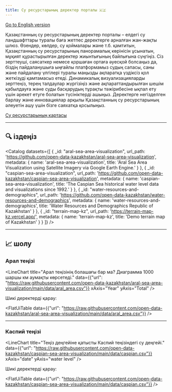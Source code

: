 ```yaml
---
title: Су ресурстарының деректер порталы 🇰🇿
---
```


[Go to English version](/en)

Қазақстанның су ресурстарының деректер порталы – елдегі су ландшафттары туралы баға жетпес деректерге арналған жан-жақты шлюз. Өзендер, көлдер, су қоймалары және т.б. қамтитын, Қазақстанның су ресурстарының панорамалық көрінісін ұсынатын, мұқият құрастырылған деректер жиынтығының байлығына сүңгіңіз. Сіз зерттеуші, саясаткер немесе қоршаған ортаға әуесқой болсаңыз да, біздің пайдаланушыға ыңғайлы платформамыз судың сапасы, саны және пайдалану үлгілері туралы маңызды ақпаратқа үздіксіз қол жеткізуді қамтамасыз етеді. Динамикалық визуализацияларды зерттеңіз, терең талдаулар жүргізіңіз және ақпараттандырылған шешім қабылдауға және суды басқарудың тұрақты тәжірибесіне ықпал ету үшін әрекет етуге болатын түсініктерді ашыңыз. Деректерге негізделген барлау және инновациялар арқылы Қазақстанның су ресурстарының әлеуетін ашу үшін бізге саяхатқа қосылыңыз.

[Су ресурстарының картасы](/map)

---

## 🔍 іздеңіз

<Catalog
  datasets={[
    {
      _id: "aral-sea-area-visualization",
      url_path: 'https://github.com/open-data-kazakhstan/aral-sea-area-visualization',
      metadata: {
        name: 'aral-sea-area-visualization',
        title: 'Aral Sea Area Visualization using Satellite Imagery via Google Earth Engine.'
      }
    },
    {
      _id: "caspian-sea-area-visualization",
      url_path: 'https://github.com/open-data-kazakhstan/caspian-sea-area-visualization',
      metadata: {
        name: 'caspian-sea-area-visualization',
        title: 'The Caspian Sea historical water level data and visualizations since 1992.'
      }
    },
    {
      _id: "water-resources-and-demographics",
      url_path: 'https://github.com/open-data-kazakhstan/water-resources-and-demographics',
      metadata: {
        name: 'water-resources-and-demographics',
        title: 'Water Resources and Demographics Republic of Kazakhstan'
      }
    },
    {
      _id: "terrain-map-kz",
      url_path: 'https://terrain-map-kz.vercel.app/',
      metadata: {
        name: 'terrain-map-kz',
        title: 'Demo terrain map of Kazakhstan'
      }
    }
  ]}
/>

---

## 📈 шолу

### Арал теңізі

<LineChart
  title="Арал теңізінің болашағы бар ма? Диаграмма 1000 шаршы км аумақты көрсетеді."
  data={{"url": "https://raw.githubusercontent.com/open-data-kazakhstan/aral-sea-area-visualization/main/data/aral_area.csv"}}
  xAxis="Year"
  yAxis="Total"
/>

Шикі деректерді қарау:

<FlatUiTable data={{"url": "https://raw.githubusercontent.com/open-data-kazakhstan/aral-sea-area-visualization/main/data/aral_area.csv"}} />

---

### Каспий теңізі

<LineChart
  title="Теңіз деңгейіне қатысты Каспий теңізіндегі су деңгейі."
  data={{"url": "https://raw.githubusercontent.com/open-data-kazakhstan/caspian-sea-area-visualization/main/data/caspian.csv"}}
  xAxis="date"
  yAxis="water level"
/>

Шикі деректерді қарау:

<FlatUiTable data={{"url": "https://raw.githubusercontent.com/open-data-kazakhstan/caspian-sea-area-visualization/main/data/caspian.csv"}} />
